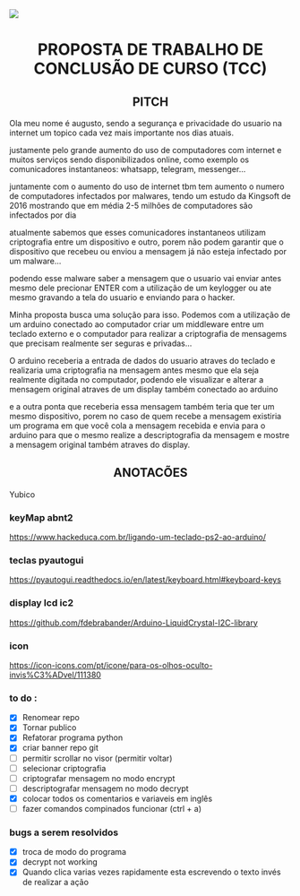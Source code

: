 <img align="center" src="https://user-images.githubusercontent.com/32443720/173478468-a98c009d-7497-412f-b76c-0ee08abb41a4.png"/>


<h1 align="center">PROPOSTA DE TRABALHO DE CONCLUSÃO DE CURSO (TCC)</h1>

<h2 align="center">PITCH</h2>
Ola meu nome é augusto, sendo a segurança e privacidade do usuario na internet um topico cada vez mais importante nos dias atuais.

justamente pelo grande aumento do uso de computadores com internet e muitos serviços sendo disponibilizados online,
como exemplo os comunicadores instantaneos: whatsapp, telegram, messenger...

juntamente com o aumento do uso de internet tbm tem aumento o numero de computadores infectados por malwares, tendo um estudo da Kingsoft de 2016 mostrando que em média 2-5 milhões de computadores são infectados por dia

atualmente sabemos que esses comunicadores instantaneos utilizam criptografia entre um dispositivo e outro, porem não podem garantir que o dispositivo que recebeu ou enviou a mensagem já não esteja infectado por um malware...

podendo esse malware saber a mensagem que o usuario vai enviar antes mesmo dele precionar ENTER com a utilização de um keylogger ou ate mesmo gravando a tela do usuario e enviando para o hacker.

Minha proposta busca uma solução para isso.
Podemos com a utilização de um arduino conectado ao computador criar um middleware entre um teclado externo e o computador
para realizar a criptografia de mensagems que precisam realmente ser seguras e privadas...

O arduino receberia a entrada de dados do usuario atraves do teclado e realizaria uma criptografia na mensagem antes mesmo que ela seja realmente digitada no computador, podendo ele visualizar e alterar a mensagem original atraves de um display também conectado ao arduino

e a outra ponta que receberia essa mensagem também teria que ter um mesmo dispositivo, 
porem no caso de quem recebe a mensagem existiria um programa em que você cola a mensagem recebida e envia para o arduino para que o mesmo realize a descriptografia da mensagem e mostre a mensagem original também atraves do display.

<h2 align="center">ANOTACÕES</h2>

Yubico

### keyMap abnt2 

https://www.hackeduca.com.br/ligando-um-teclado-ps2-ao-arduino/

### teclas pyautogui
https://pyautogui.readthedocs.io/en/latest/keyboard.html#keyboard-keys

### display lcd ic2
https://github.com/fdebrabander/Arduino-LiquidCrystal-I2C-library

### icon
https://icon-icons.com/pt/icone/para-os-olhos-oculto-invis%C3%ADvel/111380

### to do :
- [x] Renomear repo
- [x] Tornar publico
- [x] Refatorar programa python
- [x] criar banner repo git
- [ ] permitir scrollar no visor (permitir voltar)
- [ ] selecionar criptografia
- [ ] criptografar mensagem no modo encrypt
- [ ] descriptografar mensagem no modo decrypt
- [x] colocar todos os comentarios e variaveis em inglês
- [ ] fazer comandos compinados funcionar (ctrl + a)

### bugs a serem resolvidos
- [x] troca de modo do programa
- [x] decrypt not working
- [x] Quando clica varias vezes rapidamente esta escrevendo o texto invés de realizar a ação
